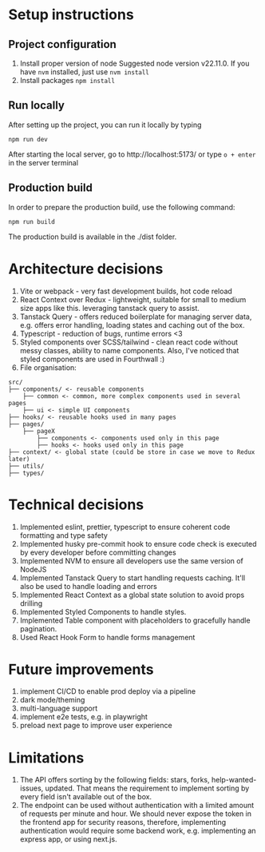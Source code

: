 # Setup instructions

## Project configuration

1. Install proper version of node
   Suggested node version v22.11.0. If you have `nvm` installed, just use `nvm install`
1. Install packages
   `npm install`

## Run locally

After setting up the project, you can run it locally by typing

`npm run dev`

After starting the local server, go to http://localhost:5173/ or type `o + enter` in the server terminal

## Production build

In order to prepare the production build, use the following command:

`npm run build`

The production build is available in the ./dist folder.

# Architecture decisions

1. Vite or webpack - very fast development builds, hot code reload
1. React Context over Redux - lightweight, suitable for small to medium size apps like this. leveraging tanstack query to assist.
1. Tanstack Query - offers reduced boilerplate for managing server data, e.g. offers error handling, loading states and caching out of the box.
1. Typescript - reduction of bugs, runtime errors <3
1. Styled components over SCSS/tailwind - clean react code without messy classes, ability to name components. Also, I've noticed that styled components are used in Fourthwall :)
1. File organisation:

```
src/
├── components/ <- reusable components
    ├── common <- common, more complex components used in several pages
    ├── ui <- simple UI components
├── hooks/ <- reusable hooks used in many pages
├── pages/
    ├── pageX
        ├── components <- components used only in this page
        ├── hooks <- hooks used only in this page
├── context/ <- global state (could be store in case we move to Redux later)
├── utils/
├── types/
```

# Technical decisions

1. Implemented eslint, prettier, typescript to ensure coherent code formatting and type safety
1. Implemented husky pre-commit hook to ensure code check is executed by every developer before committing changes
1. Implemented NVM to ensure all developers use the same version of NodeJS
1. Implemented Tanstack Query to start handling requests caching. It'll also be used to handle loading and errors
1. Implemented React Context as a global state solution to avoid props drilling
1. Implemented Styled Components to handle styles.
1. Implemented Table component with placeholders to gracefully handle pagination.
1. Used React Hook Form to handle forms management

# Future improvements

1. implement CI/CD to enable prod deploy via a pipeline
1. dark mode/theming
1. multi-language support
1. implement e2e tests, e.g. in playwright
1. preload next page to improve user experience

# Limitations

1. The API offers sorting by the following fields: stars, forks, help-wanted-issues, updated. That means the requirement to implement sorting by every field isn't available out of the box.
1. The endpoint can be used without authentication with a limited amount of requests per minute and hour. We should never expose the token in the frontend app for security reasons, therefore, implementing authentication would require some backend work, e.g. implementing an express app, or using next.js.
